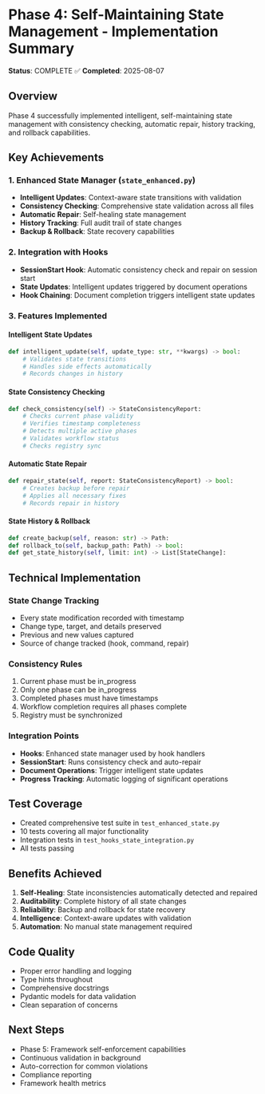 # Phase 4: Self-Maintaining State Management - Implementation Summary

**Status**: COMPLETE ✅
**Completed**: 2025-08-07

## Overview
Phase 4 successfully implemented intelligent, self-maintaining state management with consistency checking, automatic repair, history tracking, and rollback capabilities.

## Key Achievements

### 1. Enhanced State Manager (`state_enhanced.py`)
- **Intelligent Updates**: Context-aware state transitions with validation
- **Consistency Checking**: Comprehensive state validation across all files
- **Automatic Repair**: Self-healing state management
- **History Tracking**: Full audit trail of state changes
- **Backup & Rollback**: State recovery capabilities

### 2. Integration with Hooks
- **SessionStart Hook**: Automatic consistency check and repair on session start
- **State Updates**: Intelligent updates triggered by document operations
- **Hook Chaining**: Document completion triggers intelligent state updates

### 3. Features Implemented

#### Intelligent State Updates
```python
def intelligent_update(self, update_type: str, **kwargs) -> bool:
    # Validates state transitions
    # Handles side effects automatically
    # Records changes in history
```

#### State Consistency Checking
```python
def check_consistency(self) -> StateConsistencyReport:
    # Checks current phase validity
    # Verifies timestamp completeness
    # Detects multiple active phases
    # Validates workflow status
    # Checks registry sync
```

#### Automatic State Repair
```python
def repair_state(self, report: StateConsistencyReport) -> bool:
    # Creates backup before repair
    # Applies all necessary fixes
    # Records repair in history
```

#### State History & Rollback
```python
def create_backup(self, reason: str) -> Path:
def rollback_to(self, backup_path: Path) -> bool:
def get_state_history(self, limit: int) -> List[StateChange]:
```

## Technical Implementation

### State Change Tracking
- Every state modification recorded with timestamp
- Change type, target, and details preserved
- Previous and new values captured
- Source of change tracked (hook, command, repair)

### Consistency Rules
1. Current phase must be in_progress
2. Only one phase can be in_progress
3. Completed phases must have timestamps
4. Workflow completion requires all phases complete
5. Registry must be synchronized

### Integration Points
- **Hooks**: Enhanced state manager used by hook handlers
- **SessionStart**: Runs consistency check and auto-repair
- **Document Operations**: Trigger intelligent state updates
- **Progress Tracking**: Automatic logging of significant operations

## Test Coverage
- Created comprehensive test suite in `test_enhanced_state.py`
- 10 tests covering all major functionality
- Integration tests in `test_hooks_state_integration.py`
- All tests passing

## Benefits Achieved
1. **Self-Healing**: State inconsistencies automatically detected and repaired
2. **Auditability**: Complete history of all state changes
3. **Reliability**: Backup and rollback for state recovery
4. **Intelligence**: Context-aware updates with validation
5. **Automation**: No manual state management required

## Code Quality
- Proper error handling and logging
- Type hints throughout
- Comprehensive docstrings
- Pydantic models for data validation
- Clean separation of concerns

## Next Steps
- Phase 5: Framework self-enforcement capabilities
- Continuous validation in background
- Auto-correction for common violations
- Compliance reporting
- Framework health metrics
